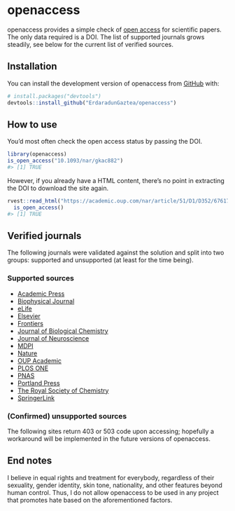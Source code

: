 
<!-- README.md is generated from README.Rmd. Please edit that file -->

# openaccess

<!-- badges: start -->
<!-- badges: end -->

openaccess provides a simple check of [open
access](https://en.wikipedia.org/wiki/Open_access) for scientific
papers. The only data required is a DOI. The list of supported journals
grows steadily, see below for the current list of verified sources.

## Installation

You can install the development version of openaccess from
[GitHub](https://github.com/) with:

``` r
# install.packages("devtools")
devtools::install_github("ErdaradunGaztea/openaccess")
```

## How to use

You’d most often check the open access status by passing the DOI.

``` r
library(openaccess)
is_open_access("10.1093/nar/gkac882")
#> [1] TRUE
```

However, if you already have a HTML content, there’s no point in
extracting the DOI to download the site again.

``` r
rvest::read_html("https://academic.oup.com/nar/article/51/D1/D352/6761729") %>%
  is_open_access()
#> [1] TRUE
```

## Verified journals

The following journals were validated against the solution and split
into two groups: supported and unsupported (at least for the time
being).

### Supported sources

-   [Academic
    Press](https://www.elsevier.com/books-and-journals/academic-press)
-   [Biophysical
    Journal](https://www.sciencedirect.com/journal/biophysical-journal)
-   [eLife](https://elifesciences.org)
-   [Elsevier](https://www.elsevier.com)
-   [Frontiers](https://www.frontiersin.org)
-   [Journal of Biological Chemistry](https://www.jbc.org)
-   [Journal of Neuroscience](https://www.jneurosci.org)
-   [MDPI](https://www.mdpi.com)
-   [Nature](https://www.nature.com)
-   [OUP Academic](https://academic.oup.com)
-   [PLOS ONE](https://journals.plos.org/plosone/)
-   [PNAS](https://www.pnas.org)
-   [Portland Press](https://portlandpress.com)
-   [The Royal Society of Chemistry](https://www.rsc.org)
-   [SpringerLink](https://link.springer.com)

### (Confirmed) unsupported sources

The following sites return 403 or 503 code upon accessing; hopefully a
workaround will be implemented in the future versions of openaccess.

## End notes

I believe in equal rights and treatment for everybody, regardless of
their sexuality, gender identity, skin tone, nationality, and other
features beyond human control. Thus, I do not allow openaccess to be
used in any project that promotes hate based on the aforementioned
factors.
